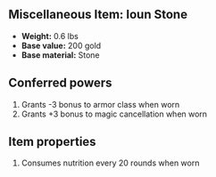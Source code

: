 ## Miscellaneous Item: Ioun Stone

- **Weight:** 0.6 lbs
- **Base value:** 200 gold
- **Base material:** Stone

## Conferred powers

1. Grants -3 bonus to armor class when worn
2. Grants +3 bonus to magic cancellation when worn

## Item properties

1. Consumes nutrition every 20 rounds when worn
